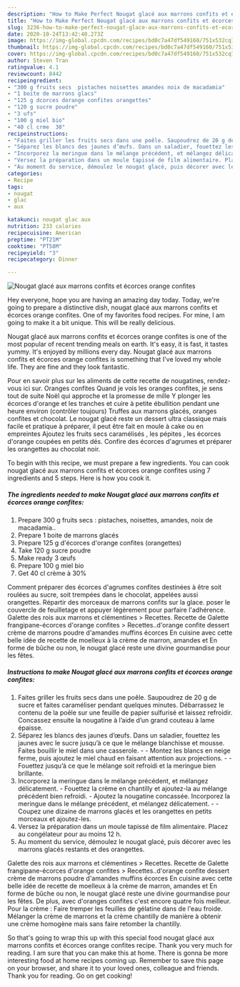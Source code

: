 ```yaml
---
description: "How to Make Perfect Nougat glacé aux marrons confits et écorces orange confites"
title: "How to Make Perfect Nougat glacé aux marrons confits et écorces orange confites"
slug: 3236-how-to-make-perfect-nougat-glace-aux-marrons-confits-et-ecorces-orange-confites
date: 2020-10-24T13:42:40.273Z
image: https://img-global.cpcdn.com/recipes/bd0c7a47df549160/751x532cq70/nougat-glace-aux-marrons-confits-et-ecorces-orange-confites-photo-principale-de-la-recette.jpg
thumbnail: https://img-global.cpcdn.com/recipes/bd0c7a47df549160/751x532cq70/nougat-glace-aux-marrons-confits-et-ecorces-orange-confites-photo-principale-de-la-recette.jpg
cover: https://img-global.cpcdn.com/recipes/bd0c7a47df549160/751x532cq70/nougat-glace-aux-marrons-confits-et-ecorces-orange-confites-photo-principale-de-la-recette.jpg
author: Steven Tran
ratingvalue: 4.1
reviewcount: 8442
recipeingredient:
- "300 g fruits secs  pistaches noisettes amandes noix de macadamia"
- "1 boite de marrons glacs"
- "125 g dcorces dorange confites orangettes"
- "120 g sucre poudre"
- "3 ufs"
- "100 g miel bio"
- "40 cl crme  30"
recipeinstructions:
- "Faites griller les fruits secs dans une poêle. Saupoudrez de 20 g de sucre et faites caraméliser pendant quelques minutes. Débarrassez le contenu de la poêle sur une feuille de papier sulfurisé et laissez refroidir. Concassez ensuite la nougatine à l’aide d’un grand couteau à lame épaisse."
- "Séparez les blancs des jaunes d’œufs. Dans un saladier, fouettez les jaunes avec le sucre jusqu’à ce que le mélange blanchisse et mousse. Faites bouillir le miel dans une casserole.  Montez les blancs en neige ferme, puis ajoutez le miel chaud en faisant attention aux projections.  Fouettez jusqu’à ce que le mélange soit refroidi et la meringue bien brillante."
- "Incorporez la meringue dans le mélange précédent, et mélangez délicatement. Fouettez la crème en chantilly et ajoutez-la au mélange précédent bien refroidi. Ajoutez la nougatine concassée. Incorporez la meringue dans le mélange précédent, et mélangez délicatement.   Coupez une dizaine de marrons glacés et les orangettes en petits morceaux et ajoutez-les."
- "Versez la préparation dans un moule tapissé de film alimentaire. Placez au congélateur pour au moins 12 h."
- "Au moment du service, démoulez le nougat glacé, puis décorer avec les marrons glacés restants et des orangettes."
categories:
- Recipe
tags:
- nougat
- glac
- aux

katakunci: nougat glac aux 
nutrition: 233 calories
recipecuisine: American
preptime: "PT21M"
cooktime: "PT58M"
recipeyield: "3"
recipecategory: Dinner

---
```



![Nougat glacé aux marrons confits et écorces orange confites](https://img-global.cpcdn.com/recipes/bd0c7a47df549160/751x532cq70/nougat-glace-aux-marrons-confits-et-ecorces-orange-confites-photo-principale-de-la-recette.jpg)

Hey everyone, hope you are having an amazing day today. Today, we're going to prepare a distinctive dish, nougat glacé aux marrons confits et écorces orange confites. One of my favorites food recipes. For mine, I am going to make it a bit unique. This will be really delicious.

Nougat glacé aux marrons confits et écorces orange confites is one of the most popular of recent trending meals on earth. It's easy, it is fast, it tastes yummy. It's enjoyed by millions every day. Nougat glacé aux marrons confits et écorces orange confites is something that I've loved my whole life. They are fine and they look fantastic.

Pour en savoir plus sur les aliments de cette recette de nougatines, rendez-vous ici sur. Oranges confites Quand je vois les oranges confites, je sens tout de suite Noël qui approche et la promesse de mille Y plonger les écorces d&#39;orange et les tranches et cuire à petite ébullition pendant une heure environ (contrôler toujours) Truffes aux marrons glacés, oranges confites et chocolat. Le nougat glacé reste un dessert ultra classique mais facile et pratique à préparer, il peut être fait en moule à cake ou en empreintes Ajoutez les fruits secs caramélisés , les pépites , les écorces d&#39;orange coupées en petits dés. Confire des écorces d&#39;agrumes et préparer les orangettes au chocolat noir.


To begin with this recipe, we must prepare a few ingredients. You can cook nougat glacé aux marrons confits et écorces orange confites using 7 ingredients and 5 steps. Here is how you cook it.

<!--inarticleads1-->

##### The ingredients needed to make Nougat glacé aux marrons confits et écorces orange confites:

1. Prepare 300 g fruits secs : pistaches, noisettes, amandes, noix de macadamia..
1. Prepare 1 boite de marrons glacés
1. Prepare 125 g d&#39;écorces d&#39;orange confites (orangettes)
1. Take 120 g sucre poudre
1. Make ready 3 œufs
1. Prepare 100 g miel bio
1. Get 40 cl crème à 30%


Comment préparer des écorces d&#39;agrumes confites destinées à être soit roulées au sucre, soit trempées dans le chocolat, appelées aussi orangettes. Répartir des morceaux de marrons confits sur la glace. poser le couvercle de feuilletage et appuyer légèrement pour parfaire l&#39;adhérence. Galette des rois aux marrons et clémentines &gt; Recettes. Recette de Galette frangipane-écorces d&#39;orange confites &gt; Recettes..d&#39;orange confite dessert crème de marrons poudre d&#39;amandes muffins écorces En cuisine avec cette belle idée de recette de moelleux à la crème de marron, amandes et En forme de bûche ou non, le nougat glacé reste une divine gourmandise pour les fêtes. 

<!--inarticleads2-->

##### Instructions to make Nougat glacé aux marrons confits et écorces orange confites:

1. Faites griller les fruits secs dans une poêle. Saupoudrez de 20 g de sucre et faites caraméliser pendant quelques minutes. Débarrassez le contenu de la poêle sur une feuille de papier sulfurisé et laissez refroidir. Concassez ensuite la nougatine à l’aide d’un grand couteau à lame épaisse.
1. Séparez les blancs des jaunes d’œufs. Dans un saladier, fouettez les jaunes avec le sucre jusqu’à ce que le mélange blanchisse et mousse. Faites bouillir le miel dans une casserole. -  - Montez les blancs en neige ferme, puis ajoutez le miel chaud en faisant attention aux projections. -  - Fouettez jusqu’à ce que le mélange soit refroidi et la meringue bien brillante.
1. Incorporez la meringue dans le mélange précédent, et mélangez délicatement. - Fouettez la crème en chantilly et ajoutez-la au mélange précédent bien refroidi. - Ajoutez la nougatine concassée. Incorporez la meringue dans le mélange précédent, et mélangez délicatement.  -  - Coupez une dizaine de marrons glacés et les orangettes en petits morceaux et ajoutez-les.
1. Versez la préparation dans un moule tapissé de film alimentaire. Placez au congélateur pour au moins 12 h.
1. Au moment du service, démoulez le nougat glacé, puis décorer avec les marrons glacés restants et des orangettes.


Galette des rois aux marrons et clémentines &gt; Recettes. Recette de Galette frangipane-écorces d&#39;orange confites &gt; Recettes..d&#39;orange confite dessert crème de marrons poudre d&#39;amandes muffins écorces En cuisine avec cette belle idée de recette de moelleux à la crème de marron, amandes et En forme de bûche ou non, le nougat glacé reste une divine gourmandise pour les fêtes. De plus, avec d&#39;oranges confites c&#39;est encore quatre fois meilleur. Pour la crème : Faire tremper les feuilles de gélatine dans de l&#39;eau froide. Mélanger la crème de marrons et la crème chantilly de manière à obtenir une crème homogène mais sans faire retomber la chantilly. 

So that's going to wrap this up with this special food nougat glacé aux marrons confits et écorces orange confites recipe. Thank you very much for reading. I am sure that you can make this at home. There is gonna be more interesting food at home recipes coming up. Remember to save this page on your browser, and share it to your loved ones, colleague and friends. Thank you for reading. Go on get cooking!
